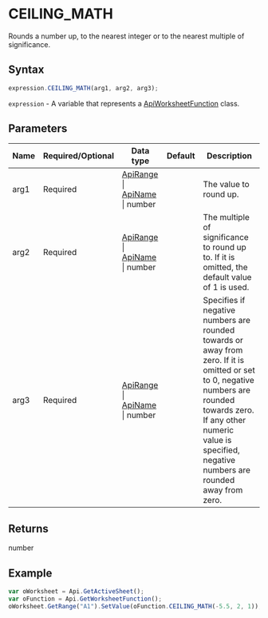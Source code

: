 # CEILING_MATH

Rounds a number up, to the nearest integer or to the nearest multiple of significance.

## Syntax

```javascript
expression.CEILING_MATH(arg1, arg2, arg3);
```

`expression` - A variable that represents a [ApiWorksheetFunction](../ApiWorksheetFunction.md) class.

## Parameters

| **Name** | **Required/Optional** | **Data type** | **Default** | **Description** |
| ------------- | ------------- | ------------- | ------------- | ------------- |
| arg1 | Required | [ApiRange](../../ApiRange/ApiRange.md) \| [ApiName](../../ApiName/ApiName.md) \| number |  | The value to round up. |
| arg2 | Required | [ApiRange](../../ApiRange/ApiRange.md) \| [ApiName](../../ApiName/ApiName.md) \| number |  | The multiple of significance to round up to. If it is omitted, the default value of 1 is used. |
| arg3 | Required | [ApiRange](../../ApiRange/ApiRange.md) \| [ApiName](../../ApiName/ApiName.md) \| number |  | Specifies if negative numbers are rounded towards or away from zero. If it is omitted or set to 0, negative numbers are rounded towards zero. If any other numeric value is specified, negative numbers are rounded away from zero. |

## Returns

number

## Example



```javascript
var oWorksheet = Api.GetActiveSheet();
var oFunction = Api.GetWorksheetFunction();
oWorksheet.GetRange("A1").SetValue(oFunction.CEILING_MATH(-5.5, 2, 1));
```
